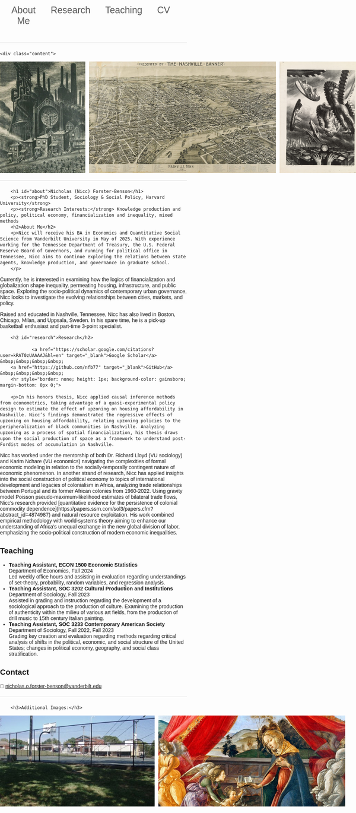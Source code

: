 <html>
<head>
    <meta charset="UTF-8">
    <meta name="viewport" content="width=device-width, initial-scale=1.0">
    <title>Nicc Forster-Benson</title>
    <style>
         body {
            font-family: Arial, sans-serif;
            margin: 0;
            padding: 0;
        }
        .navbar {
            background-color: #white;
            overflow: hidden;
            display: flex;
            padding: 10px;
        }
        .navbar a {
            color: #575757;
            padding: 14px 20px;
            text-decoration: none;
            text-align: center;
            font-size: 25px; /* Increased font size */
        }
        .navbar a:hover {
            background-color: #f0f3f4;
        }
        .content {
            padding: 20px;
        }
        hr {
            border: none;
            height: 3px;
            background-color: black;
            margin: 20px 0;
        }
        .image-container {
            display: flex;
            justify-content: space-between;
            align-items: flex-start;
            width: 100%;
        }
        .image-container img {
            height: 200px;
            flex: 1;
            object-fit: cover;
            margin-right: 10px;
        }
        .image-container img:last-child {
            margin-right: 0;
        }
    </style>
</head>
<body>
    <div class="navbar">
        <a href="#about">About Me</a>
        <a href="#research">Research</a>
        <a href="#teaching">Teaching</a>
        <a href="https://drive.google.com/file/d/1x0khmKX-Khnhw1tpvGOzUraXPIuiKe5Q/view?usp=sharing" target="_blank">CV</a> &nbsp;&nbsp;&nbsp;&nbsp; 
    </div>
        <hr style="border: none; height: 1px; background-color: gainsboro; margin-bottom: 0px 0;">

    <div class="content">
<div style="display: flex; align-items: flex-start;">
    <img src="art4.1.jpg" alt="Artwork" style="height: 300px; flex: 1; object-fit: cover; margin-right: 10px;">
    <img src="nashville_map.jpg" alt="Nashville Map" style="height: 300px; flex: 1; object-fit: cover; margin-right: 10px;">
    <img src="art1.jpg" alt="Artwork" style="height: 300px; flex: 1; object-fit: cover; margin-right: 0;">
</div>
        </div>
        <hr style="border: none; height: 1px; background-color: gainsboro; margin-bottom: 0px 0;">

        <h1 id="about">Nicholas (Nicc) Forster-Benson</h1>
        <p><strong>PhD Student, Sociology & Social Policy, Harvard University</strong>
        <p><strong>Research Interests:</strong> Knowledge production and policy, political economy, financialization and inequality, mixed methods
        <h2>About Me</h2>
        <p>Nicc will receive his BA in Economics and Quantitative Social Science from Vanderbilt University in May of 2025. With experience working for the Tennessee Department of Treasury, the U.S. Federal Reserve Board of Governors, and running for political office in Tennessee, Nicc aims to continue exploring the relations between state agents, knowledge production, and governance in graduate school.
        </p>
<p>Currently, he is interested in examining how the logics of financialization and globalization shape inequality, permeating housing, infrastructure, and public space. Exploring the socio-political dynamics of contemporary urban governance, Nicc looks to investigate the evolving relationships between cities, markets, and policy.
</p>

<p>
Raised and educated in Nashville, Tennessee, Nicc has also lived in Boston, Chicago, Milan, and Uppsala, Sweden. In his spare time, he is a pick-up basketball enthusiast and part-time 3-point specialist.</p>

        <h2 id="research">Research</h2>
        
                <a href="https://scholar.google.com/citations?user=kRAT0zUAAAAJ&hl=en" target="_blank">Google Scholar</a> &nbsp;&nbsp;&nbsp;&nbsp; 
        <a href="https://github.com/nfb77" target="_blank">GitHub</a> &nbsp;&nbsp;&nbsp;&nbsp; 
        <hr style="border: none; height: 1px; background-color: gainsboro; margin-bottom: 0px 0;">
        
        <p>In his honors thesis, Nicc applied causal inference methods from econometrics, taking advantage of a quasi-experimental policy design to estimate the effect of upzoning on housing affordability in Nashville. Nicc’s findings demonstrated the regressive effects of upzoning on housing affordability, relating upzoning policies to the peripheralization of black communities in Nashville. Analyzing upzoning as a process of spatial financialization, his thesis draws upon the social production of space as a framework to understand post-Fordist modes of accumulation in Nashville.
</p>
<p>
Nicc has worked under the mentorship of both Dr. Richard Lloyd (VU sociology) and Karim Nchare (VU economics) navigating the complexities of formal economic modeling in relation to the socially-temporally contingent nature of economic phenomenon. In another strand of research, Nicc has applied insights into the social construction of political economy to topics of international development and legacies of colonialism in Africa, analyzing trade relationships between Portugal and its former African colonies from 1960-2022. Using gravity model Poisson pseudo-maximum-likelihood estimates of bilateral trade flows, Nicc’s research provided [quantitative evidence for the persistence of colonial commodity dependence](https://papers.ssrn.com/sol3/papers.cfm?abstract_id=4874987) and natural resource exploitation. His work combined empirical methodology with world-systems theory aiming to enhance our understanding of Africa’s unequal exchange in the new global division of labor, emphasizing the socio-political construction of modern economic inequalities.</p>

<h2 id="teaching">Teaching</h2>
<ul>
    <li>
        <strong>Teaching Assistant, ECON 1500 Economic Statistics</strong><br>
        Department of Economics, Fall 2024<br>
        Led weekly office hours and assisting in evaluation regarding understandings of set-theory, probability, random variables, and regression analysis.    </li>
    <li>
        <strong>Teaching Assistant, SOC 3202 Cultural Production and Institutions</strong><br>
        Department of Sociology, Fall 2023<br>
        Assisted in grading and instruction regarding the development of a sociological approach to the production of culture. Examining the production of authenticity within the milieu of various art fields, from the production of drill music to 15th century Italian painting.
    </li>
    <li>
        <strong>Teaching Assistant, SOC 3233 Contemporary American Society</strong><br>
        Department of Sociology, Fall 2022, Fall 2023<br>
       Grading key creation and evaluation regarding methods regarding critical analysis of shifts in the political, economic, and social structure of the United States; changes in political economy, geography, and social class stratification.
    </li>
</ul>
        <h2 id="contact">Contact</h2>
        <p>📧 <a href="mailto:nicholas.o.forster-benson@vanderbilt.edu">nicholas.o.forster-benson@vanderbilt.edu</a></p>
        <hr style="border: none; height: 1px; background-color: gainsboro; margin-bottom: 0px 0;">

        <h3>Additional Images:</h3>
<div style="display: flex; align-items: flex-start;">
    <img src="r_park2.png" alt="Resivoir" style="height: 245px; flex: 1; object-fit: cover; margin-right: 10px;">
    <img src="art6.jpg" alt="Artwork"  style="height: 245px; flex: 1; object-fit: cover; margin-right: 0;">

